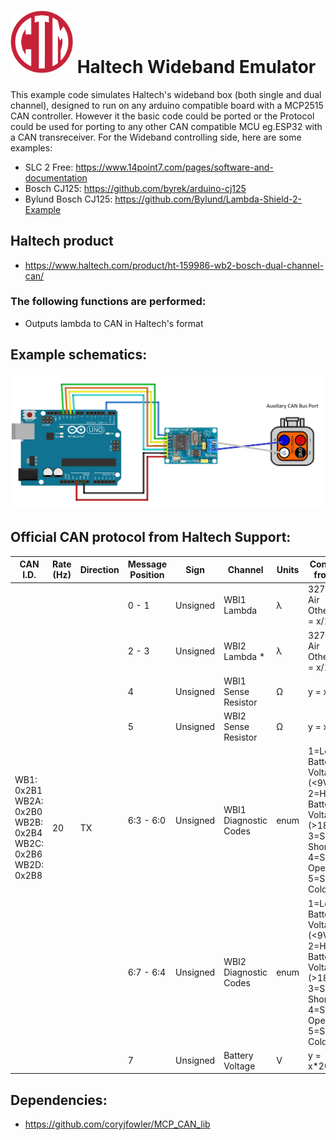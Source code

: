 
# <img src="https://github.com/blacksheepinc/Haltech-wideband-emulator/blob/main/logo.png" width="100"> Haltech Wideband Emulator

This example code simulates Haltech's wideband box (both single and dual channel), designed to run on any arduino compatible board with a MCP2515 CAN controller. However it the basic code could be ported or the Protocol could be used for porting to any other CAN compatible MCU eg.ESP32 with a CAN transreceiver.
For the Wideband controlling side, here are some examples:
* SLC 2 Free: https://www.14point7.com/pages/software-and-documentation
* Bosch CJ125: https://github.com/byrek/arduino-cj125
* Bylund Bosch CJ125: https://github.com/Bylund/Lambda-Shield-2-Example

## Haltech product
* https://www.haltech.com/product/ht-159986-wb2-bosch-dual-channel-can/

### The following functions are performed:
* Outputs lambda to CAN in Haltech's format

## Example schematics:
<img src="https://github.com/blacksheepinc/Haltech-wideband-emulator/blob/main/arduino_uno_example_schematics.png">

## Official CAN protocol from Haltech Support:
<table class="tg">
<thead>
  <tr>
    <th class="tg-c3ow">CAN I.D.</th>
    <th class="tg-c3ow">Rate (Hz)</th>
    <th class="tg-c3ow">Direction</th>
    <th class="tg-c3ow">Message Position</th>
    <th class="tg-c3ow">Sign</th>
    <th class="tg-c3ow">Channel</th>
    <th class="tg-c3ow">Units</th>
    <th class="tg-c3ow">Conversion from Raw</th>
  </tr>
</thead>
<tbody>
  <tr>
    <td class="tg-9wq8" rowspan="7">WB1: 0x2B1<br>WB2A: 0x2B0<br>WB2B: 0x2B4<br>WB2C: 0x2B6<br>WB2D: 0x2B8</td>
    <td class="tg-9wq8" rowspan="7">20</td>
    <td class="tg-9wq8" rowspan="7">TX</td>
    <td class="tg-9wq8">0 - 1</td>
    <td class="tg-9wq8">Unsigned</td>
    <td class="tg-9wq8">WBI1 Lambda</td>
    <td class="tg-9wq8">λ</td>
    <td class="tg-9wq8">32767=Free Air<br>Otherwise: y = x/1024</td>
  </tr>
  <tr>
    <td class="tg-9wq8">2 - 3</td>
    <td class="tg-9wq8">Unsigned</td>
    <td class="tg-9wq8">WBI2 Lambda *</td>
    <td class="tg-9wq8">λ</td>
    <td class="tg-9wq8">32767=Free Air<br>Otherwise: y = x/1024</td>
  </tr>
  <tr>
    <td class="tg-9wq8">4</td>
    <td class="tg-9wq8">Unsigned</td>
    <td class="tg-9wq8">WBI1 Sense Resistor</td>
    <td class="tg-9wq8">Ω</td>
    <td class="tg-9wq8">y = x</td>
  </tr>
  <tr>
    <td class="tg-9wq8">5</td>
    <td class="tg-9wq8">Unsigned</td>
    <td class="tg-9wq8">WBI2 Sense Resistor</td>
    <td class="tg-9wq8">Ω</td>
    <td class="tg-9wq8">y = x</td>
  </tr>
  <tr>
    <td class="tg-9wq8">6:3 - 6:0</td>
    <td class="tg-9wq8">Unsigned</td>
    <td class="tg-9wq8">WBI1 Diagnostic Codes</td>
    <td class="tg-9wq8">enum</td>
    <td class="tg-9wq8">1=Low Battery Voltage (&lt;9V)<br>     2=High Battery Voltage (&gt;18V)<br>     3=Sensor Short Circuit<br>     4=Sensor Open Circuit<br>     5=Sensor Cold</td>
  </tr>
  <tr>
    <td class="tg-9wq8">6:7 - 6:4</td>
    <td class="tg-9wq8">Unsigned</td>
    <td class="tg-9wq8">WBI2 Diagnostic Codes</td>
    <td class="tg-9wq8">enum</td>
    <td class="tg-9wq8">1=Low Battery Voltage (&lt;9V)<br>2=High Battery Voltage (&gt;18V)<br>3=Sensor Short Circuit<br>4=Sensor Open Circuit<br>5=Sensor Cold</td>
  </tr>
  <tr>
    <td class="tg-9wq8">7</td>
    <td class="tg-9wq8">Unsigned</td>
    <td class="tg-9wq8">Battery Voltage</td>
    <td class="tg-9wq8">V</td>
    <td class="tg-9wq8">y = x*20/255</td>
  </tr>
</tbody>
</table>

## Dependencies:
* https://github.com/coryjfowler/MCP_CAN_lib
